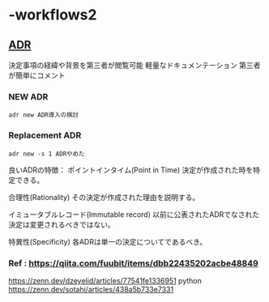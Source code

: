 # -workflows2
## [ADR](https://github.com/npryce/adr-tools)
決定事項の経緯や背景を第三者が閲覧可能
軽量なドキュメンテーション
第三者が簡単にコメント

### NEW ADR

```
adr new ADR導入の検討
```

### Replacement  ADR

```
adr new -s 1 ADRやめた
```

良いADRの特徴：
ポイントインタイム(Point in Time)
決定が作成された時を特定できる。

合理性(Rationality)
その決定が作成された理由を説明する。

イミュータブルレコード(Immutable record)
以前に公表されたADRでなされた決定は変更されるべきではない。

特異性(Specificity)
各ADRは単一の決定についてであるべき。

### Ref : https://qiita.com/fuubit/items/dbb22435202acbe48849




https://zenn.dev/dzeyelid/articles/77541fe1336951
python
https://zenn.dev/sotahi/articles/438a5b733e7331
